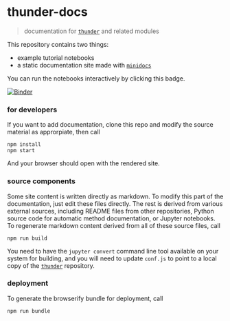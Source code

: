 # thunder-docs

> documentation for [`thunder`](https://github.com/thunder-project/thunder) and related modules

This repository contains two things:

- example tutorial notebooks
- a static documentation site made with [`minidocs`](https://github.com/freeman-lab/minidocs)

You can run the notebooks interactively by clicking this badge.

[![Binder](http://mybinder.org/badge.svg)](http://mybinder.org/repo/thunder-project/thunder-docs)

### for developers

If you want to add documentation, clone this repo and modify the source material as approrpiate, then call

```
npm install
npm start
```

And your browser should open with the rendered site.

### source components

Some site content is written directly as markdown. To modify this part of the documentation, just edit these files directly. The rest is derived from various external sources, including README files from other repositories, Python source code for automatic method documentation, or Jupyter notebooks. To regenerate markdown content derived from all of these source files, call

```
npm run build
```

You need to have the `jupyter convert` command line tool available on your system for building, and you will need to update `conf.js` to point to a local copy of the [`thunder`](https://github.com/thunder-project/thunder) repository. 

### deployment

To generate the browserify bundle for deployment, call

```
npm run bundle
```
